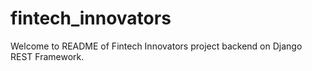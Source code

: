 # fintech_innovators

Welcome to README of Fintech Innovators project backend on Django REST Framework.